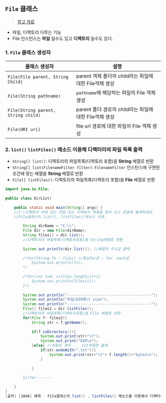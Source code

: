 ## `File` 클래스
> [참고 자료](https://devbox.tistory.com/entry/Java-File-%ED%81%B4%EB%9E%98%EC%8A%A4)

- 파일, 디렉토리 다루는 기능
- File 인스턴스는 __파일__ 일수도 있고 __디렉토리__ 일수도 있다.

### 1. `File` 클래스 생성자
|클래스 생성자|설명|
|-------------|-----|
|`File(File parent, String Child)`|parent 객체 폴더의 child라는 파일에 대한 File객체 생성|
|`File(String pathname)`|`pathname`에 해당하는  파일의 File 객체 생성|
|`File(String parent, String child)`|parent 폴더 경로의 child라는 파일에 대한 File객체 생성|
|`File(URI uri)`|file url 경로에 대한 파일의 File 객체 생성|

### 2. `list()` `listFiles()` 메소드 이용해 디렉터리의 파일 목록 출력
- `String[] list()`: 디렉토리의 파일목록(디렉토리 포함)을 __String__ 배열로 반환
- `String[] list(FilenameFilter filter)`: `FilenameFilter` 인스턴스에 구현된 조건에 맞는 배열을 __String__ 배열로 반환 
- `File[] listFiles()`: 디렉토리의 파일목록(디렉토리 포함)을 __File__ 배열로 반환

```java
import java.io.File;
 
public class DirList{
   
    public static void main(String[] args) {
    //C:\디렉토리 아래 있는 파일 또는 디렉토리 목록을 얻어 도스 콘솔에 출력하세요.
    //File클래스의 list(), listFiles()메소드 이용.
       
        String dirName = "C:\\";
        File dir = new File(dirName);
        String files[] = dir.list();
        //디렉토리의 파일목록(디렉토리포함)을 String배열로 반환
       
        System.out.println(dir.list()); //배열의 주소값 출력.
       
        /*for(String fn : files) //확상for문 ; for -each문
            System.out.println(fn);
        */
           
        /*for(int i=0; i<files.length;i++){
            System.out.println(files[i]);
        }*/
       
        System.out.println("--------------------------------------");
        System.out.println("파일/DIR명\t size");
        System.out.println("--------------------------------------");
        File[] files2 = dir.listFiles();
        //디렉토리의 파일목록(디렉토리포함)을 File 배열로 반환
        for(File f: files2){
            String str = f.getName();
       
            if(f.isDirectory()){
                System.out.print(str+"\t");
                System.out.print("DIR\n");
            }else{ //파일인 경우 ... txt파일만 출력.
                if(str.endsWith(".txt")){              
                    System.out.print(str+"\t"+ f.length()+"bytes\n");
                }
               
            }
           
        }//for-------
       
    }
}
[출처] [JAVA] 예제 - File클래스의 list() , listFiles() 메소드를 이용해서 디렉터리의 파일목록 출력|작성자 자바킹
```
